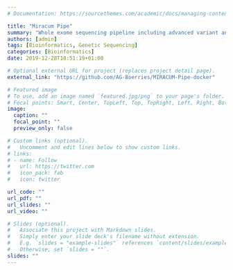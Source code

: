 ```yaml
---
# Documentation: https://sourcethemes.com/academic/docs/managing-content/

title: "Miracum Pipe"
summary: "Whole exome sequencing pipeline including advanced variant annotation features and automated PDF reporting."
authors: [admin]
tags: [Bioinformatics, Genetic Sequencing]
categories: [Bioinformatics]
date: 2019-12-28T18:51:19+01:00

# Optional external URL for project (replaces project detail page).
external_link: "https://github.com/AG-Boerries/MIRACUM-Pipe-docker"

# Featured image
# To use, add an image named `featured.jpg/png` to your page's folder.
# Focal points: Smart, Center, TopLeft, Top, TopRight, Left, Right, BottomLeft, Bottom, BottomRight.
image:
  caption: ""
  focal_point: ""
  preview_only: false

# Custom links (optional).
#   Uncomment and edit lines below to show custom links.
# links:
# - name: Follow
#   url: https://twitter.com
#   icon_pack: fab
#   icon: twitter

url_code: ""
url_pdf: ""
url_slides: ""
url_video: ""

# Slides (optional).
#   Associate this project with Markdown slides.
#   Simply enter your slide deck's filename without extension.
#   E.g. `slides = "example-slides"` references `content/slides/example-slides.md`.
#   Otherwise, set `slides = ""`.
slides: ""
---
```

